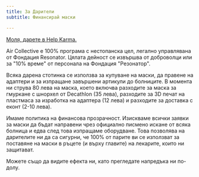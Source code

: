 ```yaml
---
title: За Дарители
subtitle: Финансирай маски

---
```

[Моля, дарете в Help Karma.](https://helpkarma.com/campaign/air-collective-predpazni-maski-za-meditsi-1328/)

Air Collective е 100% програма с нестопанска цел, легално управлявана от Фондация Resonator. Цялата дейност се извършва от доброволци или за "10% време" от персонала на Фондация "Резонатор".

Всяка дарена стотинка се използва за купуване на маски, да правене на адаптери и за изпращане завършени артикули до болниците. В момента ни струва 80 лева на маска, което включва разходите за маска за гмуркане с шнорхел от Decathlon (35 лева), разходите за 3D печат на пластмаса за изработка на адаптера (12 лева) и разходите за доставка с еконт (2-10 лева).

Имаме политика на финансова прозрачност. Изискваме всички заявки за маски да бъдат направени чрез официално писмено искане от всяка болница и едва след това изпращаме оборудване. Това позволява на дарителите ни да са сигурни, че 100% от парите ви се използват за поставяне на маски в ръцете (и върху главите) на лекарите, които ни защитават.

Можете също да видите ефекта ни, като прегледате напредъка ни по-долу.